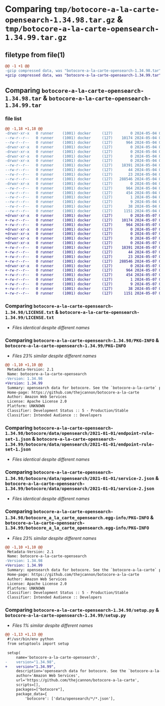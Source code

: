 # Comparing `tmp/botocore-a-la-carte-opensearch-1.34.98.tar.gz` & `tmp/botocore-a-la-carte-opensearch-1.34.99.tar.gz`

## filetype from file(1)

```diff
@@ -1 +1 @@
-gzip compressed data, was "botocore-a-la-carte-opensearch-1.34.98.tar", last modified: Sat May  4 01:01:37 2024, max compression
+gzip compressed data, was "botocore-a-la-carte-opensearch-1.34.99.tar", last modified: Tue May  7 01:02:39 2024, max compression
```

## Comparing `botocore-a-la-carte-opensearch-1.34.98.tar` & `botocore-a-la-carte-opensearch-1.34.99.tar`

### file list

```diff
@@ -1,18 +1,18 @@
-drwxr-xr-x   0 runner    (1001) docker     (127)        0 2024-05-04 01:01:37.510234 botocore-a-la-carte-opensearch-1.34.98/
--rw-r--r--   0 runner    (1001) docker     (127)    10174 2024-05-04 01:01:37.000000 botocore-a-la-carte-opensearch-1.34.98/LICENSE.txt
--rw-r--r--   0 runner    (1001) docker     (127)      964 2024-05-04 01:01:37.510234 botocore-a-la-carte-opensearch-1.34.98/PKG-INFO
-drwxr-xr-x   0 runner    (1001) docker     (127)        0 2024-05-04 01:01:37.506234 botocore-a-la-carte-opensearch-1.34.98/botocore/
-drwxr-xr-x   0 runner    (1001) docker     (127)        0 2024-05-04 01:01:37.506234 botocore-a-la-carte-opensearch-1.34.98/botocore/data/
-drwxr-xr-x   0 runner    (1001) docker     (127)        0 2024-05-04 01:01:37.506234 botocore-a-la-carte-opensearch-1.34.98/botocore/data/opensearch/
-drwxr-xr-x   0 runner    (1001) docker     (127)        0 2024-05-04 01:01:37.506234 botocore-a-la-carte-opensearch-1.34.98/botocore/data/opensearch/2021-01-01/
--rw-r--r--   0 runner    (1001) docker     (127)    18391 2024-05-04 01:01:11.000000 botocore-a-la-carte-opensearch-1.34.98/botocore/data/opensearch/2021-01-01/endpoint-rule-set-1.json
--rw-r--r--   0 runner    (1001) docker     (127)       44 2024-05-04 01:01:11.000000 botocore-a-la-carte-opensearch-1.34.98/botocore/data/opensearch/2021-01-01/examples-1.json
--rw-r--r--   0 runner    (1001) docker     (127)       23 2024-05-04 01:01:11.000000 botocore-a-la-carte-opensearch-1.34.98/botocore/data/opensearch/2021-01-01/paginators-1.json
--rw-r--r--   0 runner    (1001) docker     (127)   288546 2024-05-04 01:01:11.000000 botocore-a-la-carte-opensearch-1.34.98/botocore/data/opensearch/2021-01-01/service-2.json
-drwxr-xr-x   0 runner    (1001) docker     (127)        0 2024-05-04 01:01:37.510234 botocore-a-la-carte-opensearch-1.34.98/botocore_a_la_carte_opensearch.egg-info/
--rw-r--r--   0 runner    (1001) docker     (127)      964 2024-05-04 01:01:37.000000 botocore-a-la-carte-opensearch-1.34.98/botocore_a_la_carte_opensearch.egg-info/PKG-INFO
--rw-r--r--   0 runner    (1001) docker     (127)      454 2024-05-04 01:01:37.000000 botocore-a-la-carte-opensearch-1.34.98/botocore_a_la_carte_opensearch.egg-info/SOURCES.txt
--rw-r--r--   0 runner    (1001) docker     (127)        1 2024-05-04 01:01:37.000000 botocore-a-la-carte-opensearch-1.34.98/botocore_a_la_carte_opensearch.egg-info/dependency_links.txt
--rw-r--r--   0 runner    (1001) docker     (127)        9 2024-05-04 01:01:37.000000 botocore-a-la-carte-opensearch-1.34.98/botocore_a_la_carte_opensearch.egg-info/top_level.txt
--rw-r--r--   0 runner    (1001) docker     (127)       38 2024-05-04 01:01:37.510234 botocore-a-la-carte-opensearch-1.34.98/setup.cfg
--rw-r--r--   0 runner    (1001) docker     (127)     1151 2024-05-04 01:01:37.000000 botocore-a-la-carte-opensearch-1.34.98/setup.py
+drwxr-xr-x   0 runner    (1001) docker     (127)        0 2024-05-07 01:02:39.560096 botocore-a-la-carte-opensearch-1.34.99/
+-rw-r--r--   0 runner    (1001) docker     (127)    10174 2024-05-07 01:02:39.000000 botocore-a-la-carte-opensearch-1.34.99/LICENSE.txt
+-rw-r--r--   0 runner    (1001) docker     (127)      964 2024-05-07 01:02:39.560096 botocore-a-la-carte-opensearch-1.34.99/PKG-INFO
+drwxr-xr-x   0 runner    (1001) docker     (127)        0 2024-05-07 01:02:39.556096 botocore-a-la-carte-opensearch-1.34.99/botocore/
+drwxr-xr-x   0 runner    (1001) docker     (127)        0 2024-05-07 01:02:39.556096 botocore-a-la-carte-opensearch-1.34.99/botocore/data/
+drwxr-xr-x   0 runner    (1001) docker     (127)        0 2024-05-07 01:02:39.556096 botocore-a-la-carte-opensearch-1.34.99/botocore/data/opensearch/
+drwxr-xr-x   0 runner    (1001) docker     (127)        0 2024-05-07 01:02:39.556096 botocore-a-la-carte-opensearch-1.34.99/botocore/data/opensearch/2021-01-01/
+-rw-r--r--   0 runner    (1001) docker     (127)    18391 2024-05-07 01:02:11.000000 botocore-a-la-carte-opensearch-1.34.99/botocore/data/opensearch/2021-01-01/endpoint-rule-set-1.json
+-rw-r--r--   0 runner    (1001) docker     (127)       44 2024-05-07 01:02:11.000000 botocore-a-la-carte-opensearch-1.34.99/botocore/data/opensearch/2021-01-01/examples-1.json
+-rw-r--r--   0 runner    (1001) docker     (127)       23 2024-05-07 01:02:11.000000 botocore-a-la-carte-opensearch-1.34.99/botocore/data/opensearch/2021-01-01/paginators-1.json
+-rw-r--r--   0 runner    (1001) docker     (127)   288546 2024-05-07 01:02:11.000000 botocore-a-la-carte-opensearch-1.34.99/botocore/data/opensearch/2021-01-01/service-2.json
+drwxr-xr-x   0 runner    (1001) docker     (127)        0 2024-05-07 01:02:39.560096 botocore-a-la-carte-opensearch-1.34.99/botocore_a_la_carte_opensearch.egg-info/
+-rw-r--r--   0 runner    (1001) docker     (127)      964 2024-05-07 01:02:39.000000 botocore-a-la-carte-opensearch-1.34.99/botocore_a_la_carte_opensearch.egg-info/PKG-INFO
+-rw-r--r--   0 runner    (1001) docker     (127)      454 2024-05-07 01:02:39.000000 botocore-a-la-carte-opensearch-1.34.99/botocore_a_la_carte_opensearch.egg-info/SOURCES.txt
+-rw-r--r--   0 runner    (1001) docker     (127)        1 2024-05-07 01:02:39.000000 botocore-a-la-carte-opensearch-1.34.99/botocore_a_la_carte_opensearch.egg-info/dependency_links.txt
+-rw-r--r--   0 runner    (1001) docker     (127)        9 2024-05-07 01:02:39.000000 botocore-a-la-carte-opensearch-1.34.99/botocore_a_la_carte_opensearch.egg-info/top_level.txt
+-rw-r--r--   0 runner    (1001) docker     (127)       38 2024-05-07 01:02:39.560096 botocore-a-la-carte-opensearch-1.34.99/setup.cfg
+-rw-r--r--   0 runner    (1001) docker     (127)     1151 2024-05-07 01:02:39.000000 botocore-a-la-carte-opensearch-1.34.99/setup.py
```

### Comparing `botocore-a-la-carte-opensearch-1.34.98/LICENSE.txt` & `botocore-a-la-carte-opensearch-1.34.99/LICENSE.txt`

 * *Files identical despite different names*

### Comparing `botocore-a-la-carte-opensearch-1.34.98/PKG-INFO` & `botocore-a-la-carte-opensearch-1.34.99/PKG-INFO`

 * *Files 23% similar despite different names*

```diff
@@ -1,10 +1,10 @@
 Metadata-Version: 2.1
 Name: botocore-a-la-carte-opensearch
-Version: 1.34.98
+Version: 1.34.99
 Summary: opensearch data for botocore. See the `botocore-a-la-carte` package for more info.
 Home-page: https://github.com/thejcannon/botocore-a-la-carte
 Author: Amazon Web Services
 License: Apache License 2.0
 Platform: UNKNOWN
 Classifier: Development Status :: 5 - Production/Stable
 Classifier: Intended Audience :: Developers
```

### Comparing `botocore-a-la-carte-opensearch-1.34.98/botocore/data/opensearch/2021-01-01/endpoint-rule-set-1.json` & `botocore-a-la-carte-opensearch-1.34.99/botocore/data/opensearch/2021-01-01/endpoint-rule-set-1.json`

 * *Files identical despite different names*

### Comparing `botocore-a-la-carte-opensearch-1.34.98/botocore/data/opensearch/2021-01-01/service-2.json` & `botocore-a-la-carte-opensearch-1.34.99/botocore/data/opensearch/2021-01-01/service-2.json`

 * *Files identical despite different names*

### Comparing `botocore-a-la-carte-opensearch-1.34.98/botocore_a_la_carte_opensearch.egg-info/PKG-INFO` & `botocore-a-la-carte-opensearch-1.34.99/botocore_a_la_carte_opensearch.egg-info/PKG-INFO`

 * *Files 23% similar despite different names*

```diff
@@ -1,10 +1,10 @@
 Metadata-Version: 2.1
 Name: botocore-a-la-carte-opensearch
-Version: 1.34.98
+Version: 1.34.99
 Summary: opensearch data for botocore. See the `botocore-a-la-carte` package for more info.
 Home-page: https://github.com/thejcannon/botocore-a-la-carte
 Author: Amazon Web Services
 License: Apache License 2.0
 Platform: UNKNOWN
 Classifier: Development Status :: 5 - Production/Stable
 Classifier: Intended Audience :: Developers
```

### Comparing `botocore-a-la-carte-opensearch-1.34.98/setup.py` & `botocore-a-la-carte-opensearch-1.34.99/setup.py`

 * *Files 1% similar despite different names*

```diff
@@ -1,13 +1,13 @@
 #!/usr/bin/env python
 from setuptools import setup
 
 setup(
     name='botocore-a-la-carte-opensearch',
-    version="1.34.98",
+    version="1.34.99",
     description='opensearch data for botocore. See the `botocore-a-la-carte` package for more info.',
     author='Amazon Web Services',
     url='https://github.com/thejcannon/botocore-a-la-carte',
     scripts=[],
     packages=["botocore"],
     package_data={
         'botocore': ['data/opensearch/*/*.json'],
```

